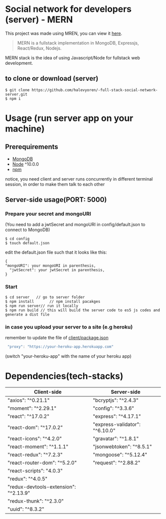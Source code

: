 # Social network for developers (server) - MERN

This project was made using MREN, you can view it [here](https://developer-social-website.herokuapp.com/).

> MERN is a fullstack implementation in MongoDB, Expressjs, React/Redux, Nodejs.

MERN stack is the idea of using Javascript/Node for fullstack web development.

## to clone or download (server)

```terminal
$ git clone https://github.com/halevyoren/-full-stack-social-network-server.git
$ npm i
```

# Usage (run server app on your machine)

## Prerequirements

- [MongoDB](https://gist.github.com/nrollr/9f523ae17ecdbb50311980503409aeb3)
- [Node](https://nodejs.org/en/download/) ^10.0.0
- [npm](https://nodejs.org/en/download/package-manager/)

notice, you need client and server runs concurrently in different terminal session, in order to make them talk to each other

## Server-side usage(PORT: 5000)

### Prepare your secret and mongoURI

(You need to add a jwtSecret and mongoURI in config/default.json to connect to MongoDB)

```terminal
$ cd config
$ touch default.json
```

edit the default.json file such that it looks like this:

```terminal
{
"mongoURI": your mongoURI in parenthesis,
  "jwtSecret": your jwtSecret in parenthesis,
}
```

### Start

```terminal
$ cd server   // go to server folder
$ npm install       // npm install pacakges
$ npm run server// run it locally
$ npm run build // this will build the server code to es5 js codes and generate a dist file
```

### in case you upload your server to a site (e.g heroku)

remember to update the file of [client/package.json](https://github.com/halevyoren/full-stack-social-network-client-MERN/blob/main/package.json)

```javascript
 "proxy": "https://your-heroku-app.herokuapp.com"
```

(switch "your-heroku-app" with the name of your heroku app)

# Dependencies(tech-stacks)

| Client-side                           | Server-side                    |
| ------------------------------------- | ------------------------------ |
| "axios": "^0.21.1"                    | "bcryptjs": "^2.4.3"           |
| "moment": "^2.29.1"                   | "config": "^3.3.6"             |
| "react": "^17.0.2"                    | "express": "^4.17.1"           |
| "react-dom": "^17.0.2"                | "express-validator": "^6.10.0" |
| "react-icons": "^4.2.0"               | "gravatar": "^1.8.1"           |
| "react-moment": "^1.1.1"              | "jsonwebtoken": "^8.5.1"       |
| "react-redux": "^7.2.3"               | "mongoose": "^5.12.4"          |
| "react-router-dom": "^5.2.0"          | "request": "^2.88.2"           |
| "react-scripts": "4.0.3"              |
| "redux": "^4.0.5"                     |
| "redux-devtools-extension": "^2.13.9" |
| "redux-thunk": "^2.3.0"               |
| "uuid": "^8.3.2"                      |
